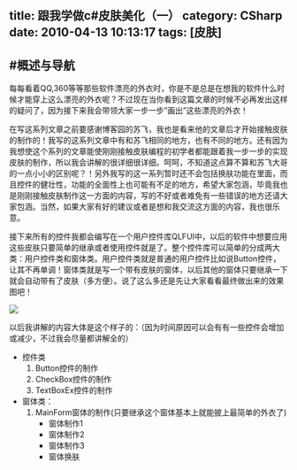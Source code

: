 title: 跟我学做c#皮肤美化（一）
category: CSharp
date: 2010-04-13 10:13:17
tags: [皮肤]
---

#概述与导航
------------------
每每看着QQ,360等等那些软件漂亮的外衣时，你是不是总是在想我的软件什么时候才能穿上这么漂亮的外衣呢？不过现在当你看到这篇文章的时候不必再发出这样的疑问了，因为接下来我会带领大家一步一步”画出”这些漂亮的外衣！  

<!--more-->

在写这系列文章之前要感谢博客园的苏飞，我也是看来他的文章后才开始接触皮肤的制作的！我写的这系列文章中有和苏飞相同的地方，也有不同的地方。还有因为我想使这个系列的文章能使刚刚接触皮肤编程的初学者都能跟着我一步一步的实现皮肤的制作，所以我会讲解的很详细很详细。呵呵，不知道这点算不算和苏飞大哥的一点小小的区别呢？！另外我写的这一系列暂时还不会包括换肤功能在里面，而且控件的健壮性，功能的全面性上也可能有不足的地方，希望大家包涵，毕竟我也是刚刚接触皮肤制作这一方面的内容，写的不好或者难免有一些错误的地方还请大家包涵。当然，如果大家有好的建议或者是想和我交流这方面的内容，我也很乐意。  

接下来所有的控件我都会编写在一个用户控件库QLFUI中，以后的软件中想要应用这些皮肤只要简单的继承或者使用控件就是了。整个控件库可以简单的分成两大类：用户控件类和窗体类。用户控件类就是普通的用户控件比如说Button控件，让其不再单调！窗体类就是写一个带有皮肤的窗体，以后其他的窗体只要继承一下就会自动带有了皮肤（多方便）。说了这么多还是先让大家看看最终做出来的效果图吧！  

![](http://ww3.sinaimg.cn/large/5d7c1fa4gw1elx1rdv9ifj209x09h74f.jpg)

以后我讲解的内容大体是这个样子的：（因为时间原因可以会有有一些控件会增加或减少，不过我会尽量都讲解全的）  

* 控件类
	1. Button控件的制作
	2. CheckBox控件的制作
	3. TextBoxEx控件的制作
* 窗体类：
    1. MainForm窗体的制作(只要继承这个窗体基本上就能披上最简单的外衣了)   
		* 窗体制作1
		* 窗体制作2
		* 窗体制作3 
        * 窗体换肤
